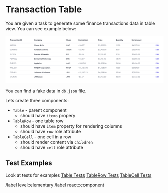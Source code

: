# Transaction Table

You are given a task to generate some finance transactions data in table view. You can see example below:

![table](./example.png)

You can find a fake data in `db.json` file.

Lets create three components:

- `Table` - parent component
  - should have `items` propery
- `TableRow` - one table row
  - should have `item` property for rendering columns
  - should have `row` role attribute
- `TableCell` - one cell in a row
  - should render content via `children`
  - should have `cell` role attribute

## Test Examples

Look at tests for examples
[Table Tests](../../src/components/Table.spec.jsx)
[TableRow Tests](../../src/components/TableRow.spec.jsx)
[TableCell Tests](../../src/components/TableCell.spece.jsx)

/label level::elementary
/label react::component
